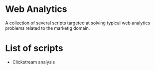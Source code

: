 # Web Analytics

A collection of several scripts targeted at solving typical web analytics problems related to the marketig domain. 

# List of scripts

- Clickstream analysis